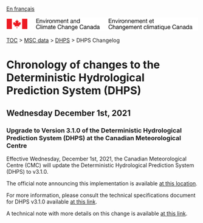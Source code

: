 [En français](changelog_dhps_fr.md)

![ECCC logo](../../img_eccc-logo.png)

[TOC](../../readme_en.md) > [MSC data](../readme_en.md) > [DHPS](readme_dhps_en.md) > DHPS Changelog

# Chronology of changes to the Deterministic Hydrological Prediction System (DHPS)

## Wednesday December 1st, 2021

### Upgrade to Version 3.1.0 of the Deterministic Hydrological Prediction System (DHPS) at the Canadian Meteorological Centre

Effective Wednesday, December 1st, 2021, the Canadian Meteorological Centre (CMC) will update the Deterministic Hydrological Prediction System (DHPS) to v3.1.0.


The official note announcing this implementation is available [at this location](https://dd.meteo.gc.ca/doc/genots/2021/11/29/NOCN03_CWAO_xxxx).

For more information, please consult the technical specifications document for DHPS v3.1.0 available [at this link](https://collaboration.cmc.ec.gc.ca/cmc/CMOI/product_guide/docs/tech_specifications/tech_specifications_DHPS_3.1.0_e.pdf).

A technical note with more details on this change is available [at this link](https://collaboration.cmc.ec.gc.ca/cmc/CMOI/product_guide/docs/tech_notes/technote_dhps-310_e.pdf).




